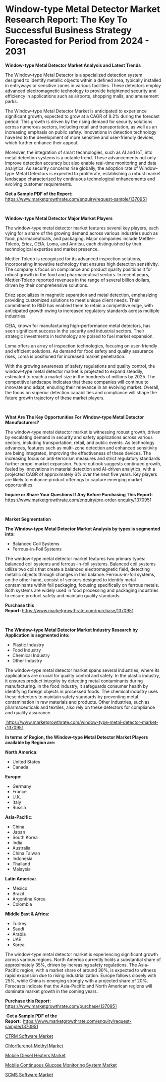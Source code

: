 <p><h1>Window-type Metal Detector Market Research Report: The Key To Successful Business Strategy Forecasted for Period from 2024 - 2031</h1></p><p><strong>Window-type Metal Detector Market Analysis and Latest Trends</strong></p>
<p><p>The Window-type Metal Detector is a specialized detection system designed to identify metallic objects within a defined area, typically installed in entryways or sensitive zones in various facilities. These detectors employ advanced electromagnetic technology to provide heightened security and efficiency in applications such as airports, shopping malls, and amusement parks.</p><p>The Window-type Metal Detector Market is anticipated to experience significant growth, expected to grow at a CAGR of 9.2% during the forecast period. This growth is driven by the rising demand for security solutions across numerous sectors, including retail and transportation, as well as an increasing emphasis on public safety. Innovations in detection technology have led to the development of more sensitive and user-friendly devices, which further enhance their appeal.</p><p>Moreover, the integration of smart technologies, such as AI and IoT, into metal detection systems is a notable trend. These advancements not only improve detection accuracy but also enable real-time monitoring and data analytics. As security concerns rise globally, the adoption rate of Window-type Metal Detectors is expected to proliferate, establishing a robust market landscape characterized by continuous technological enhancements and evolving customer requirements.</p></p>
<p><strong>Get a Sample PDF of the Report:&nbsp;</strong> <a href="https://www.marketgrowthrate.com/enquiry/request-sample/1370951">https://www.marketgrowthrate.com/enquiry/request-sample/1370951</a></p>
<p>&nbsp;</p>
<p><strong>Window-type Metal Detector Major Market Players</strong></p>
<p><p>The window-type metal detector market features several key players, each vying for a share of the growing demand across various industries such as food, pharmaceuticals, and packaging. Major companies include Mettler-Toledo, Eriez, CEIA, Loma, and Anritsu, each distinguished by their technological expertise and market presence.</p><p>Mettler-Toledo is recognized for its advanced inspection solutions, incorporating innovative technology that ensures high detection sensitivity. The company's focus on compliance and product quality positions it for robust growth in the food and pharmaceutical sectors. In recent years, Mettler-Toledo reported revenues in the range of several billion dollars, driven by their comprehensive solutions.</p><p>Eriez specializes in magnetic separation and metal detection, emphasizing providing customized solutions to meet unique client needs. Their commitment to R&D has enabled them to retain a competitive edge, with anticipated growth owing to increased regulatory standards across multiple industries.</p><p>CEIA, known for manufacturing high-performance metal detectors, has seen significant success in the security and industrial sectors. Their strategic investments in technology are poised to fuel market expansion.</p><p>Loma offers an array of inspection technologies, focusing on user-friendly and efficient solutions. As demand for food safety and quality assurance rises, Loma is positioned for increased market penetration.</p><p>With the growing awareness of safety regulations and quality control, the window-type metal detector market is projected to expand steadily, estimated to reach a market size in the hundreds of millions by 2025. The competitive landscape indicates that these companies will continue to innovate and adapt, ensuring their relevance in an evolving market. Overall, the focus on superior detection capabilities and compliance will shape the future growth trajectory of these market players.</p></p>
<p>&nbsp;</p>
<p><strong>What Are The Key Opportunities For Window-type Metal Detector Manufacturers?</strong></p>
<p><p>The window-type metal detector market is witnessing robust growth, driven by escalating demand in security and safety applications across various sectors, including transportation, retail, and public events. As technology advances, features such as multi-zone detection and enhanced sensitivity are being integrated, improving the effectiveness of these devices. The increasing focus on anti-terrorism measures and strict regulatory standards further propel market expansion. Future outlook suggests continued growth, fueled by innovations in material detection and AI-driven analytics, with a projected CAGR of approximately 6% over the next five years. Key players are likely to enhance product offerings to capture emerging market opportunities.</p></p>
<p><strong>Inquire or Share Your Questions If Any Before Purchasing This Report:</strong> <a href="https://www.marketgrowthrate.com/enquiry/pre-order-enquiry/1370951">https://www.marketgrowthrate.com/enquiry/pre-order-enquiry/1370951</a></p>
<p>&nbsp;</p>
<p><strong>Market Segmentation</strong></p>
<p><strong>The Window-type Metal Detector Market Analysis by types is segmented into:</strong></p>
<p><ul><li>Balanced Coil Systems</li><li>Ferrous-in-Foil Systems</li></ul></p>
<p><p>The window-type metal detector market features two primary types: balanced coil systems and ferrous-in-foil systems. Balanced coil systems utilize two coils that create a balanced electromagnetic field, detecting metallic objects through changes in this balance. Ferrous-in-foil systems, on the other hand, consist of sensors designed to identify metal contaminants within foil packaging, focusing specifically on ferrous metals. Both systems are widely used in food processing and packaging industries to ensure product safety and maintain quality standards.</p></p>
<p><strong>Purchase this Report:&nbsp;</strong><a href="https://www.marketgrowthrate.com/purchase/1370951">https://www.marketgrowthrate.com/purchase/1370951</a></p>
<p>&nbsp;</p>
<p><strong>The Window-type Metal Detector Market Industry Research by Application is segmented into:</strong></p>
<p><ul><li>Plastic Industry</li><li>Food Industry</li><li>Chemical Industry</li><li>Other Industry</li></ul></p>
<p><p>The window-type metal detector market spans several industries, where its applications are crucial for quality control and safety. In the plastic industry, it ensures product integrity by detecting metal contaminants during manufacturing. In the food industry, it safeguards consumer health by identifying foreign objects in processed foods. The chemical industry uses these detectors to maintain safety standards by preventing metal contamination in raw materials and products. Other industries, such as pharmaceuticals and textiles, also rely on these detectors for compliance and quality assurance.</p></p>
<p><a href="https://www.marketgrowthrate.com/window-type-metal-detector-market-r1370951">&nbsp;https://www.marketgrowthrate.com/window-type-metal-detector-market-r1370951</a></p>
<p><strong>In terms of Region, the Window-type Metal Detector Market Players available by Region are:</strong></p>
<p>
    <p> <strong> North America: </strong>
        <ul>
            <li>United States</li>
            <li>Canada</li>
        </ul>
        </p> 
    <p> <strong> Europe: </strong>
        <ul>
            <li>Germany</li>
            <li>France</li>
            <li>U.K.</li>
            <li>Italy</li>
            <li>Russia</li>
        </ul>
        </p> 
    <p> <strong> Asia-Pacific: </strong>
        <ul>
            <li>China</li>
            <li>Japan</li>
            <li>South Korea</li>
            <li>India</li>
            <li>Australia</li>
            <li>China Taiwan</li>
            <li>Indonesia</li>
            <li>Thailand</li>
            <li>Malaysia</li>
        </ul>
        </p> 
    <p> <strong> Latin America: </strong>
        <ul>
            <li>Mexico</li>
            <li>Brazil</li>
            <li>Argentina Korea</li>
            <li>Colombia</li>
        </ul>
        </p> 
    <p> <strong> Middle East & Africa: </strong>
        <ul>
            <li>Turkey</li>
            <li>Saudi</li>
            <li>Arabia</li>
            <li>UAE</li>
            <li>Korea</li>
        </ul>
    </p>
    </p>
<p><p>The window-type metal detector market is experiencing significant growth across various regions. North America currently holds a substantial share of approximately 35%, driven by increasing safety regulations. The Asia-Pacific region, with a market share of around 30%, is expected to witness rapid expansion due to rising industrialization. Europe follows closely with 25%, while China is emerging strongly with a projected share of 20%. Forecasts indicate that the Asia-Pacific and North American regions will dominate market growth in the coming years.</p></p>
<p><strong>Purchase this Report: </strong><a href="https://www.marketgrowthrate.com/purchase/1370951">https://www.marketgrowthrate.com/purchase/1370951</a></p>
<p>&nbsp;<strong>Get a Sample PDF of the Report:&nbsp;&nbsp;</strong><a href="https://www.marketgrowthrate.com/enquiry/request-sample/1370951">https://www.marketgrowthrate.com/enquiry/request-sample/1370951</a></p>
<p><strong></strong></p>
<p><p><a href="https://www.linkedin.com/pulse/ctrm-software-market-growth-outlook-from-2024-2031-projecting-hlsuf">CTRM Software Market</a></p><p><a href="https://issuu.com/reportprime-2/docs/chlorflurenol-methyl-market-size-20_95b61585211e57">Chlorflurenol-Methyl Market</a></p><p><a href="https://medium.com/@juliusgy6neace/mobile-diesel-heaters-market-industry-trends-and-forecast-for-period-from-2024-to-2031-48762a1b0ad8?postPublishedType=repub">Mobile Diesel Heaters Market</a></p><p><a href="https://medium.com/@juliusgy6neace/mobile-continuous-glucose-monitoring-system-market-research-report-exploring-market-size-and-2eeb885b2fba">Mobile Continuous Glucose Monitoring System Market</a></p><p><a href="https://www.linkedin.com/pulse/global-scms-software-market-landscape-future-trends-strategic-iwsgf">SCMS Software Market</a></p></p>